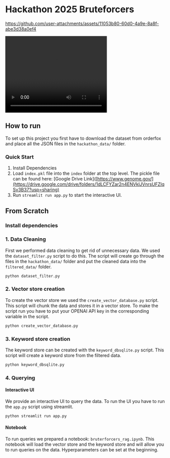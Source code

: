 # Hackathon 2025 Bruteforcers

https://github.com/user-attachments/assets/11053b80-60d0-4a9e-8a8f-abe3d38a0ef4

<video width="320" height="240" controls>
  <source src="Gieni Demo.mp4" type="video/mp4">
</video>

## How to run

To set up this project you first have to download the dataset from orderfox and place all the JSON files in the `hackathon_data/` folder. 

### Quick Start

1. Install Dependencies
2. Load `index.pkl` file into the `index` folder at the top level. The pickle file can be found here: [Google Drive Link]([https://www.genome.gov/](https://drive.google.com/drive/folders/1dLCFYZar2n4ENVklJVnrsUFZIqSv3B37?usp=sharing)
3. Run `streamlit run app.py` to start the interactive UI.

## From Scratch

### Install dependencies

### 1. Data Cleaning

First we performed data cleaning to get rid of unnecessary data. We used the `dataset_filter.py` script to do this.
The script will create go through the files in the `hackathon_data/` folder and put the cleaned data into the
`filtered_data/` folder.

```bash
python dataset_filter.py
```

### 2. Vector store creation

To create the vector store we used the `create_vector_database.py` script. This script will chunk the data and stores it in
a vector store. To make the script run you have to put your OPENAI API key in the corresponding variable in the script.

```bash
python create_vector_database.py
```

### 3. Keyword store creation

The keyword store can be created with the `keyword_dbsqlite.py` script. This script will create a keyword store from the filtered data.

```bash
python keyword_dbsqlite.py
```

### 4. Querying

#### Interactive UI

We provide an interactive UI to query the data. To run the UI you have to run the `app.py` script using streamlit.

```bash
python streamlit run app.py
```


#### Notebook

To run queries we prepared a notebook: `bruterforcers_rag.ipynb`. This notebook will load the vector store and the keyword store and will allow you to run queries on the data.
Hyperparameters can be set at the beginning.
